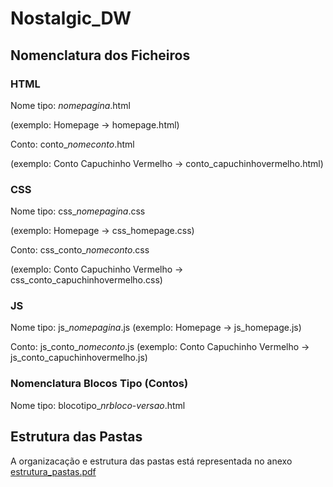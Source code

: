 # Nostalgic_DW

## Nomenclatura dos Ficheiros

### HTML

Nome tipo: *nomepagina*.html 

(exemplo: Homepage -> homepage.html)

Conto: conto_*nomeconto*.html 

(exemplo: Conto Capuchinho Vermelho -> conto_capuchinhovermelho.html)



### CSS

Nome tipo: css_*nomepagina*.css 

(exemplo: Homepage -> css_homepage.css)

Conto: css_conto_*nomeconto*.css 

(exemplo: Conto Capuchinho Vermelho -> css_conto_capuchinhovermelho.css)



### JS

Nome tipo: js_*nomepagina*.js (exemplo: Homepage -> js_homepage.js)

Conto: js_conto_*nomeconto*.js (exemplo: Conto Capuchinho Vermelho -> js_conto_capuchinhovermelho.js)



### Nomenclatura Blocos Tipo (Contos)

Nome tipo: blocotipo_*nrbloco*-*versao*.html



## Estrutura das Pastas

A organizacação e estrutura das pastas está representada no anexo [estrutura_pastas.pdf](Nostalgic_DW/estrutura_pastas.pdf)

